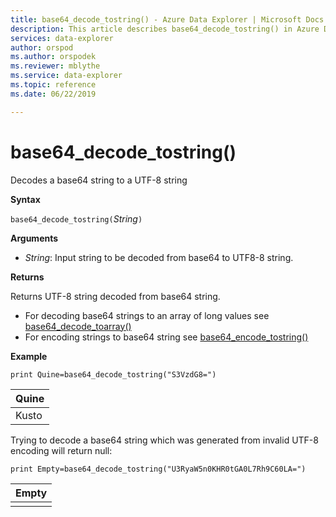 ```yaml
---
title: base64_decode_tostring() - Azure Data Explorer | Microsoft Docs
description: This article describes base64_decode_tostring() in Azure Data Explorer.
services: data-explorer
author: orspod
ms.author: orspodek
ms.reviewer: mblythe
ms.service: data-explorer
ms.topic: reference
ms.date: 06/22/2019

---
```

# base64_decode_tostring()

Decodes a base64 string to a UTF-8 string

**Syntax**

`base64_decode_tostring(`*String*`)`

**Arguments**

* *String*: Input string to be decoded from base64 to UTF8-8 string.

**Returns**

Returns UTF-8 string decoded from base64 string.

* For decoding base64 strings to an array of long values see [base64_decode_toarray()](base64_decode_toarrayfunction.md)
* For encoding strings to base64 string see [base64_encode_tostring()](base64_encode_tostringfunction.md)

**Example**

```kusto
print Quine=base64_decode_tostring("S3VzdG8=")
```

|Quine|
|-----|
|Kusto|

Trying to decode a base64 string which was generated from invalid UTF-8 encoding will return null:

```kusto
print Empty=base64_decode_tostring("U3RyaW5n0KHR0tGA0L7Rh9C60LA=")
```

|Empty|
|-----|
||